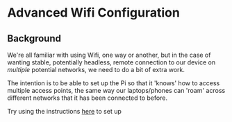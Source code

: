 # Advanced Wifi Configuration

## Background

We're all familiar with using Wifi, one way or another, but in the case of wanting stable, potentially headless, remote connection to our device on *multiple* potential networks, we need to do a bit of extra work.

The intention is to be able to set up the Pi so that it 'knows' how to access multiple access points, the same way our laptops/phones can 'roam' across different networks that it has been connected to before. 

Try using the instructions [here](configuration/wireless/wireless-cli.md#adding-multiple-wireless-network-configurations) to set up 